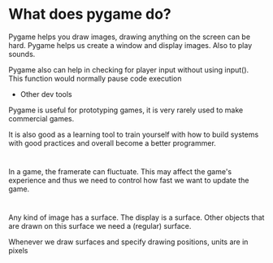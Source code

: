 # What does pygame do?

Pygame helps you draw images, drawing anything on the screen can be hard. Pygame helps us create a window and display images. Also to play sounds.

Pygame also can help in checking for player input without using input(). This function would normally pause code execution

+ Other dev tools

Pygame is useful for prototyping games, it is very rarely used to make commercial games.

It is also good as a learning tool to train yourself with how to build systems with good practices and overall become a better programmer.

# 

In a game, the framerate can fluctuate. This may affect the game's experience and thus we need to control how fast we want to update the game.

#

Any kind of image has a surface. The display is a surface. Other objects that are drawn on this surface we need a (regular) surface.

Whenever we draw surfaces and specify drawing positions, units are in pixels

